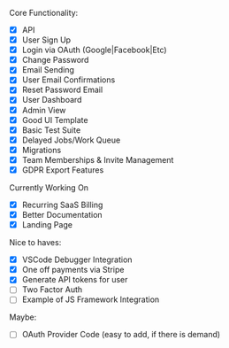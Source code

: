 Core Functionality:

- [x] API
- [x] User Sign Up
- [x] Login via OAuth (Google|Facebook|Etc)
- [x] Change Password
- [x] Email Sending
- [x] User Email Confirmations
- [x] Reset Password Email
- [x] User Dashboard
- [x] Admin View
- [x] Good UI Template
- [x] Basic Test Suite
- [x] Delayed Jobs/Work Queue
- [x] Migrations
- [x] Team Memberships & Invite Management
- [x] GDPR Export Features

Currently Working On
- [x] Recurring SaaS Billing
- [x] Better Documentation
- [x] Landing Page

Nice to haves:
- [x] VSCode Debugger Integration
- [x] One off payments via Stripe
- [x] Generate API tokens for user
- [ ] Two Factor Auth
- [ ] Example of JS Framework Integration

Maybe:
- [ ] OAuth Provider Code (easy to add, if there is demand)
